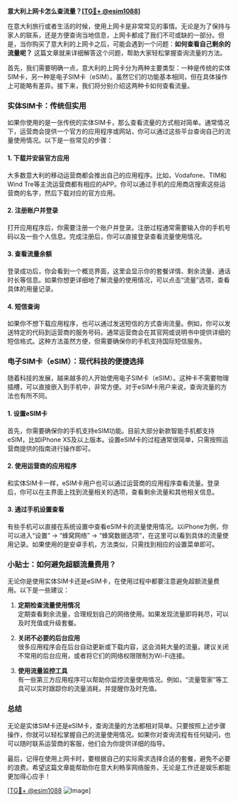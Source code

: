 **意大利上网卡怎么查流量？[[TG💪+ @esim1088](https://t.me/s/esim1088)]**

在意大利旅行或者生活的时候，使用上网卡是非常常见的事情。无论是为了保持与家人的联系，还是方便查询当地信息，上网卡都成了我们不可或缺的一部分。但是，当你购买了意大利的上网卡之后，可能会遇到一个问题：**如何查看自己剩余的流量呢？** 这篇文章就来详细解答这个问题，帮助大家轻松掌握查询流量的方法。

首先，我们需要明确一点，意大利的上网卡分为两种主要类型：一种是传统的实体SIM卡，另一种是电子SIM卡（eSIM）。虽然它们的功能基本相同，但在具体操作上可能略有差异。接下来，我们将分别介绍这两种卡如何查看流量。

### 实体SIM卡：传统但实用

如果你使用的是一张传统的实体SIM卡，那么查看流量的方式相对简单。通常情况下，运营商会提供一个官方的应用程序或网站，你可以通过这些平台查询自己的流量使用情况。以下是一些常见的步骤：

#### 1. **下载并安装官方应用**
大多数意大利的移动运营商都会推出自己的应用程序。比如，Vodafone、TIM和Wind Tre等主流运营商都有相应的APP。你可以通过手机的应用商店搜索这些运营商的名字，然后下载对应的官方应用。

#### 2. **注册账户并登录**
打开应用程序后，你需要注册一个账户并登录。注册过程通常需要输入你的手机号码以及一些个人信息。完成注册后，你可以直接登录查看流量使用情况。

#### 3. **查看流量余额**
登录成功后，你会看到一个概览界面，这里会显示你的套餐详情、剩余流量、通话时长等信息。如果你想更详细地了解流量的使用情况，可以点击“流量”选项，查看具体的用量记录。

#### 4. **短信查询**
如果你不想下载应用程序，也可以通过发送短信的方式查询流量。例如，你可以发送特定的代码到运营商的服务号码，通常运营商会在其官网或说明书中提供详细的短信格式。这种方法虽然方便，但需要确保你的手机支持国际短信服务。

### 电子SIM卡（eSIM）：现代科技的便捷选择

随着科技的发展，越来越多的人开始使用电子SIM卡（eSIM）。这种卡不需要物理插槽，可以直接嵌入到手机中，非常方便。对于eSIM卡用户来说，查询流量的方法也有所不同。

#### 1. **设置eSIM卡**
首先，你需要确保你的手机支持eSIM功能。目前大部分新款智能手机都支持eSIM，比如iPhone XS及以上版本。设置eSIM卡的过程通常很简单，只需按照运营商提供的指南进行操作即可。

#### 2. **使用运营商的应用程序**
和实体SIM卡一样，eSIM卡用户也可以通过运营商的应用程序查看流量。登录后，你可以在主界面上找到流量相关的选项，查看剩余流量和其他相关信息。

#### 3. **通过手机设置查看**
有些手机可以直接在系统设置中查看eSIM卡的流量使用情况。以iPhone为例，你可以进入“设置” -> “蜂窝网络” -> “蜂窝数据选项”，在这里可以看到具体的流量使用记录。如果使用的是安卓手机，方法类似，只需找到相应的设置菜单即可。

### 小贴士：如何避免超额流量费用？

无论你是使用实体SIM卡还是eSIM卡，在使用过程中都要注意避免超额流量费用。以下是一些建议：

1. **定期检查流量使用情况**  
   定期查看剩余流量，合理规划自己的网络使用。如果发现流量即将耗尽，可以及时充值或升级套餐。

2. **关闭不必要的后台应用**  
   很多应用程序会在后台自动更新或下载内容，这会消耗大量的流量。建议关闭不常用的后台应用，或者将它们的网络权限限制为Wi-Fi连接。

3. **使用流量监控工具**  
   有一些第三方应用程序可以帮助你监控流量使用情况。例如，“流量管家”等工具可以实时跟踪你的流量消耗，并提醒你及时充值。

### 总结

无论是实体SIM卡还是eSIM卡，查询流量的方法都相对简单。只要按照上述步骤操作，你就可以轻松掌握自己的流量使用情况。如果你对查询流程有任何疑问，也可以随时联系运营商的客服，他们会为你提供详细的指导。

最后，记得在使用上网卡时，要根据自己的实际需求选择合适的套餐，避免不必要的浪费。希望这篇文章能帮助你在意大利畅享网络服务，无论是工作还是娱乐都能更加得心应手！

[[TG💪+ @esim1088](https://t.me/s/esim1088) ![Image](https://i.postimg.cc/4NQfJmqS/Snipaste-2025-05-13-00-14-12.png)]